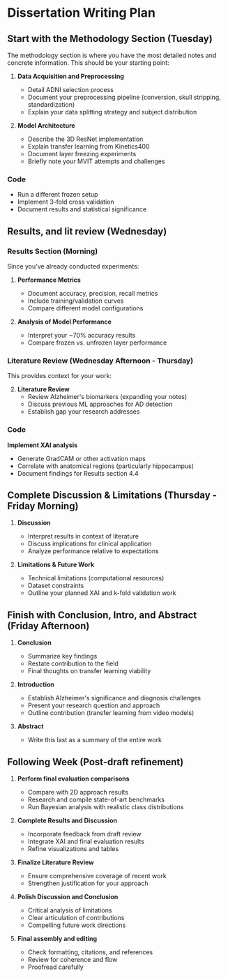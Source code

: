 # Dissertation Writing Plan

## Start with the Methodology Section (Tuesday)

The methodology section is where you have the most detailed notes and concrete information. This should be your starting point:

1. **Data Acquisition and Preprocessing**

   - Detail ADNI selection process
   - Document your preprocessing pipeline (conversion, skull stripping, standardization)
   - Explain your data splitting strategy and subject distribution

2. **Model Architecture**

   - Describe the 3D ResNet implementation
   - Explain transfer learning from Kinetics400
   - Document layer freezing experiments
   - Briefly note your MVIT attempts and challenges

### Code

- Run a different frozen setup
- Implement 3-fold cross validation
- Document results and statistical significance

## Results, and lit review (Wednesday)

### Results Section (Morning)

Since you've already conducted experiments:

1. **Performance Metrics**

   - Document accuracy, precision, recall metrics
   - Include training/validation curves
   - Compare different model configurations

2. **Analysis of Model Performance**
   - Interpret your ~70% accuracy results
   - Compare frozen vs. unfrozen layer performance

### Literature Review (Wednesday Afternoon - Thursday)

This provides context for your work:

2. **Literature Review**
   - Review Alzheimer's biomarkers (expanding your notes)
   - Discuss previous ML approaches for AD detection
   - Establish gap your research addresses

### Code

**Implement XAI analysis**

- Generate GradCAM or other activation maps
- Correlate with anatomical regions (particularly hippocampus)
- Document findings for Results section 4.4

## Complete Discussion & Limitations (Thursday - Friday Morning)

1. **Discussion**

   - Interpret results in context of literature
   - Discuss implications for clinical application
   - Analyze performance relative to expectations

2. **Limitations & Future Work**
   - Technical limitations (computational resources)
   - Dataset constraints
   - Outline your planned XAI and k-fold validation work

## Finish with Conclusion, Intro, and Abstract (Friday Afternoon)

1. **Conclusion**

   - Summarize key findings
   - Restate contribution to the field
   - Final thoughts on transfer learning viability

2. **Introduction**

   - Establish Alzheimer's significance and diagnosis challenges
   - Present your research question and approach
   - Outline contribution (transfer learning from video models)

3. **Abstract**
   - Write this last as a summary of the entire work

## Following Week (Post-draft refinement)

1. **Perform final evaluation comparisons**

   - Compare with 2D approach results
   - Research and compile state-of-art benchmarks
   - Run Bayesian analysis with realistic class distributions

2. **Complete Results and Discussion**

   - Incorporate feedback from draft review
   - Integrate XAI and final evaluation results
   - Refine visualizations and tables

3. **Finalize Literature Review**

   - Ensure comprehensive coverage of recent work
   - Strengthen justification for your approach

4. **Polish Discussion and Conclusion**

   - Critical analysis of limitations
   - Clear articulation of contributions
   - Compelling future work directions

5. **Final assembly and editing**
   - Check formatting, citations, and references
   - Review for coherence and flow
   - Proofread carefully
